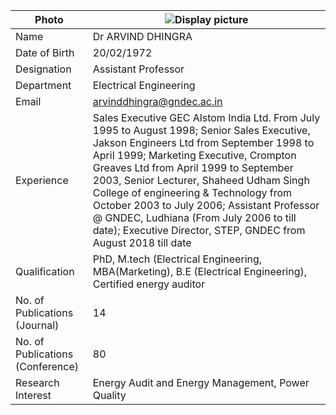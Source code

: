 
| Photo | ![Display picture]() 
| ------ | -------- |
| Name | Dr ARVIND DHINGRA |
| Date of Birth | 20/02/1972 |
| Designation | Assistant Professor |
| Department | Electrical Engineering |
| Email | arvinddhingra@gndec.ac.in |
| Experience |Sales Executive GEC Alstom India Ltd. From July 1995 to August 1998; Senior Sales Executive, Jakson Engineers Ltd from September 1998 to April 1999; Marketing Executive, Crompton Greaves Ltd from April 1999 to September 2003, Senior Lecturer, Shaheed Udham Singh College of engineering & Technology from October 2003 to July 2006; Assistant Professor @ GNDEC, Ludhiana (From July 2006 to till date); Executive Director, STEP, GNDEC from August 2018 till date |
| Qualification | PhD, M.tech (Electrical Engineering, MBA(Marketing), B.E (Electrical Engineering), Certified energy auditor |
| No. of Publications (Journal) | 14 |
| No. of Publications (Conference) | 80 |
| Research Interest | Energy Audit and Energy Management, Power Quality |
